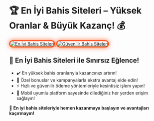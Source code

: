 <h1>🏆 En İyi Bahis Siteleri – Yüksek Oranlar & Büyük Kazanç! 💰</h1>

<a href="https://cutt.ly/CratosLink" title="En İyi Bahis Siteleri">
  <img src="https://i.ibb.co/YjtLwQ8/cats.jpg" alt="En İyi Bahis Siteleri" style="max-width: 100%; border: 3px solid #ff4500; border-radius: 15px; box-shadow: 0px 0px 15px rgba(255, 69, 0, 0.8);">
</a>

<a href="https://cutt.ly/CratosLink" title="Güvenilir Bahis Siteleri">
  <img src="https://i.ibb.co/VHdrjnQ/df.jpg" alt="Güvenilir Bahis Siteleri" style="max-width: 100%; border: 3px solid #ff4500; border-radius: 15px; box-shadow: 0px 0px 15px rgba(255, 69, 0, 0.8);">
</a>

<h2>🚀 En İyi Bahis Siteleri ile Sınırsız Eğlence!</h2>
<ul>
  <li>✔️ En yüksek bahis oranlarıyla kazancınızı artırın!</li>
  <li>🎁 Özel bonuslar ve kampanyalarla ekstra avantaj elde edin!</li>
  <li>⚡️ Hızlı ve güvenilir ödeme yöntemleriyle kesintisiz işlem yapın!</li>
  <li>📱 Mobil uyumlu platform sayesinde dilediğiniz her yerden erişim sağlayın!</li>
</ul>

<p>💎 <strong>En iyi bahis siteleriyle hemen kazanmaya başlayın ve avantajları kaçırmayın!</strong></p>
